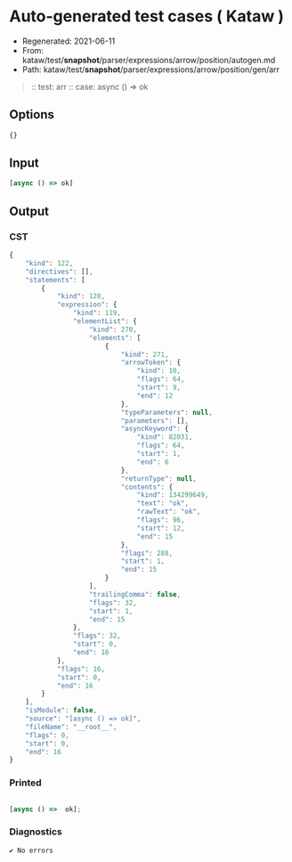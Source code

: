 # Auto-generated test cases ( Kataw )
- Regenerated: 2021-06-11
- From: kataw/test/__snapshot__/parser/expressions/arrow/position/autogen.md
- Path: kataw/test/__snapshot__/parser/expressions/arrow/position/gen/arr
> :: test: arr
> :: case: async () => ok
## Options

`````js
{}
`````
## Input

`````js
[async () => ok]
`````
## Output

### CST

```javascript
{
    "kind": 122,
    "directives": [],
    "statements": [
        {
            "kind": 120,
            "expression": {
                "kind": 119,
                "elementList": {
                    "kind": 270,
                    "elements": [
                        {
                            "kind": 271,
                            "arrowToken": {
                                "kind": 10,
                                "flags": 64,
                                "start": 9,
                                "end": 12
                            },
                            "typeParameters": null,
                            "parameters": [],
                            "asyncKeyword": {
                                "kind": 82031,
                                "flags": 64,
                                "start": 1,
                                "end": 6
                            },
                            "returnType": null,
                            "contents": {
                                "kind": 134299649,
                                "text": "ok",
                                "rawText": "ok",
                                "flags": 96,
                                "start": 12,
                                "end": 15
                            },
                            "flags": 288,
                            "start": 1,
                            "end": 15
                        }
                    ],
                    "trailingComma": false,
                    "flags": 32,
                    "start": 1,
                    "end": 15
                },
                "flags": 32,
                "start": 0,
                "end": 16
            },
            "flags": 16,
            "start": 0,
            "end": 16
        }
    ],
    "isModule": false,
    "source": "[async () => ok]",
    "fileName": "__root__",
    "flags": 0,
    "start": 0,
    "end": 16
}
```

### Printed

```javascript

[async () =>  ok];
```

### Diagnostics

```javascript
✔ No errors
```

